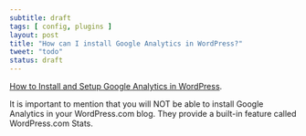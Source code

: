 ```yaml
---
subtitle: draft
tags: [ config, plugins ]
layout: post
title: "How can I install Google Analytics in WordPress?"
tweet: "todo"
status: draft
---
```


[How to Install and Setup Google Analytics in WordPress](http://www.wpbeginner.com/beginners-guide/how-to-install-google-analytics-in-wordpress/). 

It is important to mention that you will NOT be able to install Google Analytics in your WordPress.com blog. They provide a built-in feature called WordPress.com Stats.

